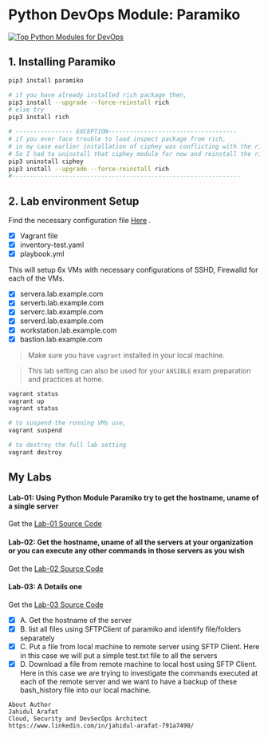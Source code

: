 # Python DevOps Module: Paramiko
[![Top Python Modules for DevOps](https://res.cloudinary.com/marcomontalbano/image/upload/v1643444980/video_to_markdown/images/youtube--5VWmeF6cRwI-c05b58ac6eb4c4700831b2b3070cd403.jpg)](https://www.youtube.com/watch?v=FIIrFMgbOPw "Top Python Modules for DevOps")

## 1. Installing Paramiko
```bash
pip3 install paramiko

# if you have already installed rich package then,
pip3 install --upgrade --force-reinstall rich
# else try
pip3 install rich 

# ---------------- EXCEPTION------------------------------------
# if you ever face trouble to load inspect package from rich, 
# in my case earlier installation of ciphey was conflicting with the rich version and thereby inspect module from rich was generating import error
# So I had to uninstall that ciphey module for now and reinstall the rich again
pip3 uninstall ciphey
pip3 install --upgrade --force-reinstall rich
#----------------------------------------------------------------

```

## 2. Lab environment Setup
Find the necessary configuration file [Here](lab_environment_setup) .
- [x] Vagrant file
- [x] inventory-test.yaml
- [x] playbook.yml

This will setup 6x VMs with necessary configurations of SSHD, Firewalld for each of the VMs.
- [x] servera.lab.example.com
- [x] serverb.lab.example.com
- [x] serverc.lab.example.com
- [x] serverd.lab.example.com
- [x] workstation.lab.example.com
- [x] bastion.lab.example.com

> Make sure you have `vagrant` installed in your local machine.

> This lab setting can also be used for your `ANSIBLE` exam preparation and practices at home. 


```bash
vagrant status
vagrant up
vagrant status

# to suspend the running VMs use,
vagrant suspend 

# to destroy the full lab setting
vagrant destroy
```

## My Labs
#### Lab-01: Using Python Module Paramiko try to get the hostname, uname of a single server
Get the [Lab-01 Source Code](lab-1.py)

#### Lab-02: Get the hostname, uname of all the servers at your organization or you can execute any other commands in those servers as you wish
Get the [Lab-02 Source Code](lab-2.py)

#### Lab-03: A Details one
Get the [Lab-03 Source Code](lab-3.py)
- [x] A. Get the hostname of the server 
- [x] B. list all files using SFTPClient of paramiko and identify file/folders separately 
- [x] C. Put a file from local machine to remote server using SFTP Client. Here in this case we will put a simple test.txt file to all the servers
- [x] D. Download a file from remote machine to local host using SFTP Client. Here in this case we are trying to investigate the commands executed at each of the remote server and we want to have a backup of these bash_history file into our local machine.

```
About Author
Jahidul Arafat
Cloud, Security and DevSecOps Architect
https://www.linkedin.com/in/jahidul-arafat-791a7490/
```
